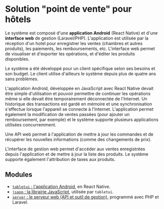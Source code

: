 # Solution "point de vente" pour hôtels

Le système est composé d'une **application Android** (React Native) et d'une **interface web** de gestion (Laravel/PHP). L'application est utilisée par la réception d'un hotel pour enregistrer les ventes (chambres et autres produits), les paiements, les remboursements, etc. L'interface web permet de visualiser et d'exporter les opérations, et d'éditer les produits disponibles.

Le système a été développé pour un client spécifique selon ses besoins et son budget. Le client utilise d'ailleurs le système depuis plus de quatre ans sans problèmes.

L'application Android, développée en JavaScript avec React Native devait être simple d'utilisation et pouvoir permettre de continuer les opérations même si elle devait être temporairement déconnectée de l'Internet. Un historique des transactions est gardé en mémoire et une synchronisation s'effectue lorsque l'appareil se connecte à l'Internet. L'application permet également la modification de ventes passées (pour ajouter un remboursement, par exemple) et le système supporte plusieurs applications utilisées concurremment.

Une API web permet à l'application de mettre à jour les commandes et de récupérer les nouvelles informations (comme des changements de prix).

L'interface de gestion web permet d'accéder aux ventes enregistrées depuis l'application et de mettre à jour la liste des produits. Le système supporte également l'attribution de taxes aux produits.

Modules
---

* [`tabletui` : l'application Android](https://github.com/xfrenette/hotelcaisse-tabletui), en React Native.
* [`jsapp` : la librairie JavaScript](https://github.com/xfrenette/hotelcaisse-jsapp), utilisée par `tabletui`.
* [`server` : le serveur web (API et outil de gestion)](https://github.com/xfrenette/hotelcaisse-server), programmé avec PHP et Laravel.
